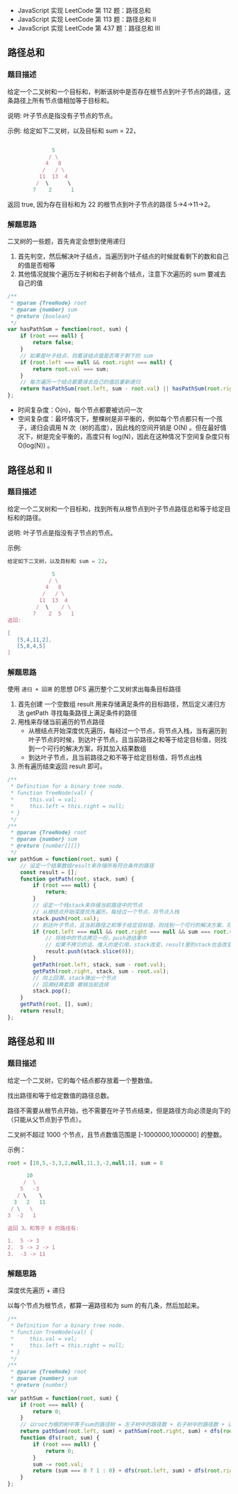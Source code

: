 -   JavaScript 实现 LeetCode 第 112 题：路径总和
-   JavaScript 实现 LeetCode 第 113 题：路径总和 II
-   JavaScript 实现 LeetCode 第 437 题：路径总和 III

## 路径总和

### 题目描述

给定一个二叉树和一个目标和，判断该树中是否存在根节点到叶子节点的路径，这条路径上所有节点值相加等于目标和。

说明: 叶子节点是指没有子节点的节点。

示例:
给定如下二叉树，以及目标和 sum = 22，

```js

              5
             / \
            4   8
           /   / \
          11  13  4
         /  \      \
        7    2      1
```

返回 true, 因为存在目标和为 22 的根节点到叶子节点的路径 5->4->11->2。

### 解题思路

二叉树的一些题，首先肯定会想到使用递归

1. 首先判空，然后解决叶子结点，当遍历到叶子结点的时候就看剩下的数和自己的值是否相等
2. 其他情况就挨个遍历左子树和右子树各个结点，注意下次遍历的 sum 要减去自己的值

```js
/**
 * @param {TreeNode} root
 * @param {number} sum
 * @return {boolean}
 */
var hasPathSum = function(root, sum) {
    if (root === null) {
        return false;
    }
    // 如果是叶子结点，则看该结点值是否等于剩下的 sum
    if (root.left === null && root.right === null) {
        return root.val === sum;
    }
    // 每次遍历一个结点都要减去自己的值后重新递归
    return hasPathSum(root.left, sum - root.val) || hasPathSum(root.right, sum - root.val);
};
```

-   时间复杂度：O(n)，每个节点都要被访问一次
-   空间复杂度：最坏情况下，整棵树是非平衡的，例如每个节点都只有一个孩子，递归会调用 N 次（树的高度），因此栈的空间开销是 O(N) 。但在最好情况下，树是完全平衡的，高度只有 log(N)，因此在这种情况下空间复杂度只有 O(log(N)) 。

## 路径总和 II

### 题目描述

给定一个二叉树和一个目标和，找到所有从根节点到叶子节点路径总和等于给定目标和的路径。

说明: 叶子节点是指没有子节点的节点。

示例:

```js
给定如下二叉树，以及目标和 sum = 22，

              5
             / \
            4   8
           /   / \
          11  13  4
         /  \    / \
        7    2  5   1
返回:

[
   [5,4,11,2],
   [5,8,4,5]
]

```

### 解题思路

使用 `递归 + 回溯` 的思想 DFS 遍历整个二叉树求出每条目标路径

1. 首先创建 一个空数组 result 用来存储满足条件的目标路径，然后定义递归方法 getPath 寻找每条路径上满足条件的路径
2. 用栈来存储当前遍历的节点路径
    - 从根结点开始深度优先遍历，每经过一个节点，将节点入栈，当有遍历到叶子节点的时候，到达叶子节点，且当前路径之和等于给定目标值，则找到一个可行的解决方案，将其加入结果数组
    - 到达叶子节点，且当前路径之和不等于给定目标值，将节点出栈
3. 所有遍历结束返回 result 即可。

```js
/**
 * Definition for a binary tree node.
 * function TreeNode(val) {
 *     this.val = val;
 *     this.left = this.right = null;
 * }
 */
/**
 * @param {TreeNode} root
 * @param {number} sum
 * @return {number[][]}
 */
var pathSum = function(root, sum) {
    // 设定一个结果数组result来存储所有符合条件的路径
    const result = [];
    function getPath(root, stack, sum) {
        if (root === null) {
            return;
        }
        // 设定一个栈stack来存储当前路径中的节点
        // 从根结点开始深度优先遍历，每经过一个节点，将节点入栈
        stack.push(root.val);
        // 到达叶子节点，且当前路径之和等于给定目标值，则找到一个可行的解决方案，将其加入结果数组
        if (root.left === null && root.right === null && sum === root.val) {
            // 将栈中的节点拷贝一份，push进结果中
            // 如果不拷贝的话，推入的是引用，stack改变，result里的stack也会改变
            result.push(stack.slice(0));
        }
        getPath(root.left, stack, sum - root.val);
        getPath(root.right, stack, sum - root.val);
        // 向上回溯，stack弹出一个节点
        // 回溯经典套路 撤销当前选择
        stack.pop();
    }
    getPath(root, [], sum);
    return result;
};
```

## 路径总和 III

### 题目描述

给定一个二叉树，它的每个结点都存放着一个整数值。

找出路径和等于给定数值的路径总数。

路径不需要从根节点开始，也不需要在叶子节点结束，但是路径方向必须是向下的（只能从父节点到子节点）。

二叉树不超过 1000 个节点，且节点数值范围是 [-1000000,1000000] 的整数。

示例：

```js
root = [10,5,-3,3,2,null,11,3,-2,null,1], sum = 8

      10
     /  \
    5   -3
   / \    \
  3   2   11
 / \   \
3  -2   1

返回 3。和等于 8 的路径有:

1.  5 -> 3
2.  5 -> 2 -> 1
3.  -3 -> 11
```

### 解题思路

深度优先遍历 + 递归

以每个节点为根节点，都算一遍路径和为 sum 的有几条，然后加起来。

```js
/**
 * Definition for a binary tree node.
 * function TreeNode(val) {
 *     this.val = val;
 *     this.left = this.right = null;
 * }
 */
/**
 * @param {TreeNode} root
 * @param {number} sum
 * @return {number}
 */
var pathSum = function(root, sum) {
    if (root === null) {
        return 0;
    }
    // 以root为根的树中等于sum的路径树 = 左子树中的路径数 + 右子树中的路径数 + 以root为起点的路径数
    return pathSum(root.left, sum) + pathSum(root.right, sum) + dfs(root, sum);
    function dfs(root, sum) {
        if (root === null) {
            return 0;
        }
        sum -= root.val;
        return (sum === 0 ? 1 : 0) + dfs(root.left, sum) + dfs(root.right, sum);
    }
};
```
